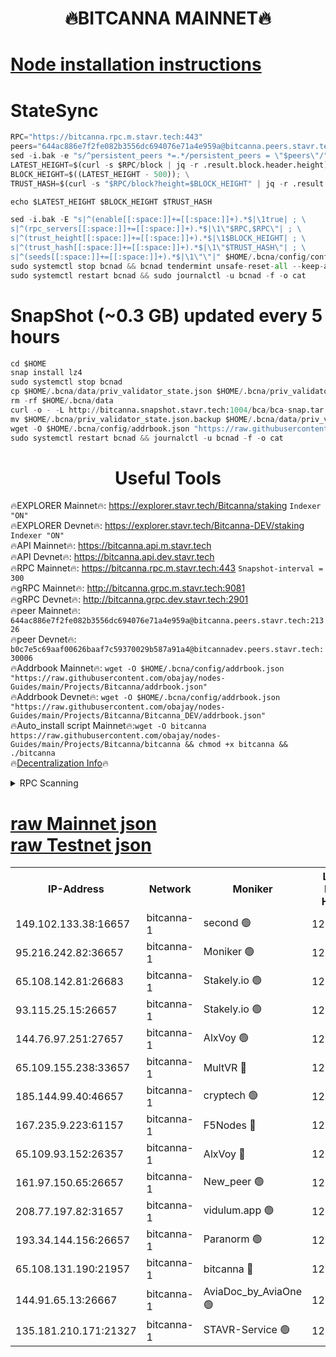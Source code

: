 <h1 align="center"> 🔥BITCANNA MAINNET🔥</h1>


[Node installation instructions](https://github.com/obajay/nodes-Guides/tree/main/Projects/Bitcanna)
=

# StateSync
```python
RPC="https://bitcanna.rpc.m.stavr.tech:443"
peers="644ac886e7f2fe082b3556dc694076e71a4e959a@bitcanna.peers.stavr.tech:21326"
sed -i.bak -e "s/^persistent_peers *=.*/persistent_peers = \"$peers\"/" $HOME/.bcna/config/config.toml
LATEST_HEIGHT=$(curl -s $RPC/block | jq -r .result.block.header.height); \
BLOCK_HEIGHT=$((LATEST_HEIGHT - 500)); \
TRUST_HASH=$(curl -s "$RPC/block?height=$BLOCK_HEIGHT" | jq -r .result.block_id.hash)

echo $LATEST_HEIGHT $BLOCK_HEIGHT $TRUST_HASH

sed -i.bak -E "s|^(enable[[:space:]]+=[[:space:]]+).*$|\1true| ; \
s|^(rpc_servers[[:space:]]+=[[:space:]]+).*$|\1\"$RPC,$RPC\"| ; \
s|^(trust_height[[:space:]]+=[[:space:]]+).*$|\1$BLOCK_HEIGHT| ; \
s|^(trust_hash[[:space:]]+=[[:space:]]+).*$|\1\"$TRUST_HASH\"| ; \
s|^(seeds[[:space:]]+=[[:space:]]+).*$|\1\"\"|" $HOME/.bcna/config/config.toml
sudo systemctl stop bcnad && bcnad tendermint unsafe-reset-all --keep-addr-book
sudo systemctl restart bcnad && sudo journalctl -u bcnad -f -o cat
```
# SnapShot (~0.3 GB) updated every 5 hours
```python
cd $HOME
snap install lz4
sudo systemctl stop bcnad
cp $HOME/.bcna/data/priv_validator_state.json $HOME/.bcna/priv_validator_state.json.backup
rm -rf $HOME/.bcna/data
curl -o - -L http://bitcanna.snapshot.stavr.tech:1004/bca/bca-snap.tar.lz4 | lz4 -c -d - | tar -x -C $HOME/.bcna --strip-components 2
mv $HOME/.bcna/priv_validator_state.json.backup $HOME/.bcna/data/priv_validator_state.json
wget -O $HOME/.bcna/config/addrbook.json "https://raw.githubusercontent.com/obajay/nodes-Guides/main/Projects/Bitcanna/addrbook.json"
sudo systemctl restart bcnad && journalctl -u bcnad -f -o cat
```

 <h1 align="center"> Useful Tools</h1>

🔥EXPLORER Mainnet🔥:    https://explorer.stavr.tech/Bitcanna/staking          `Indexer "ON"` \
🔥EXPLORER Devnet🔥:     https://explorer.stavr.tech/Bitcanna-DEV/staking     `Indexer "ON"` \
🔥API Mainnet🔥:         https://bitcanna.api.m.stavr.tech \
🔥API Devnet🔥:          https://bitcanna.api.dev.stavr.tech \
🔥RPC Mainnet🔥:         https://bitcanna.rpc.m.stavr.tech:443         `Snapshot-interval = 300` \
🔥gRPC Mainnet🔥:        http://bitcanna.grpc.m.stavr.tech:9081 \
🔥gRPC Devnet🔥:         http://bitcanna.grpc.dev.stavr.tech:2901 \
🔥peer Mainnet🔥:        `644ac886e7f2fe082b3556dc694076e71a4e959a@bitcanna.peers.stavr.tech:21326` \
🔥peer Devnet🔥:         `b0c7e5c69aaf00626baaf7c59370029b587a91a4@bitcannadev.peers.stavr.tech:30006` \
🔥Addrbook Mainnet🔥:    ```wget -O $HOME/.bcna/config/addrbook.json "https://raw.githubusercontent.com/obajay/nodes-Guides/main/Projects/Bitcanna/addrbook.json"``` \
🔥Addrbook Devnet🔥:    ```wget -O $HOME/.bcna/config/addrbook.json "https://raw.githubusercontent.com/obajay/nodes-Guides/main/Projects/Bitcanna/Bitcanna_DEV/addrbook.json"``` \
🔥Auto_install script Mainnet🔥:```wget -O bitcanna https://raw.githubusercontent.com/obajay/nodes-Guides/main/Projects/Bitcanna/bitcanna && chmod +x bitcanna && ./bitcanna``` \
🔥[Decentralization Info](https://github.com/obajay/StateSync-snapshots/tree/main/Projects/Bitcanna/Decentralization)🔥


<details>
<summary>RPC Scanning</summary>

<h2 align="center"> We scan nodes in real time every 4 hours. And we provide the final result of RPC endpoints.
We cannot influence the operation of these nodes in any way. </h2>


```python
If Voting Power is higher than 0 --> then the Node is a validator of the network and may be subject to attack and be a potential threat to the chain.
```
```python
We marked such validators with a red symbol
```

</details>

[raw Mainnet json](https://rpc-check.bcam.stavr.tech/bcam/rpc-bcam-result.json) \
[raw Testnet json](https://github.com/obajay/StateSync-snapshots/tree/main/Projects/Bitcanna/Rpc-Check-Testnet)
=



<table><tr><th>IP-Address</th><th>Network</th><th>Moniker</th><th>Latest Block Height</th><th>Earliest Block Height</th><th>Catching Up</th><th>Tx Index</th><th>Voting Power</th><th>Scan Time</th></tr><tr><td>149.102.133.38:16657</td><td>bitcanna-1</td><td>second 🟢</td><td>12903171</td><td>1</td><td>False</td><td>on</td><td>0</td><td>2024-03-07T11:02:22.647285279UTC</td></tr><tr><td>95.216.242.82:36657</td><td>bitcanna-1</td><td>Moniker 🟢</td><td>12903160</td><td>5776907</td><td>False</td><td>on</td><td>0</td><td>2024-03-07T11:01:19.308336096UTC</td></tr><tr><td>65.108.142.81:26683</td><td>bitcanna-1</td><td>Stakely.io 🟢</td><td>12903164</td><td>6152001</td><td>False</td><td>on</td><td>0</td><td>2024-03-07T11:01:42.515975556UTC</td></tr><tr><td>93.115.25.15:26657</td><td>bitcanna-1</td><td>Stakely.io 🟢</td><td>12903163</td><td>6520001</td><td>False</td><td>on</td><td>0</td><td>2024-03-07T11:01:38.128911668UTC</td></tr><tr><td>144.76.97.251:27657</td><td>bitcanna-1</td><td>AlxVoy 🟢</td><td>12903169</td><td>8805201</td><td>False</td><td>on</td><td>0</td><td>2024-03-07T11:02:12.109821180UTC</td></tr><tr><td>65.109.155.238:33657</td><td>bitcanna-1</td><td>MultVR 🔴</td><td>12862073</td><td>9933415</td><td>False</td><td>on</td><td>353850</td><td>2024-03-07T11:01:50.099465801UTC</td></tr><tr><td>185.144.99.40:46657</td><td>bitcanna-1</td><td>cryptech 🟢</td><td>12903159</td><td>11528001</td><td>False</td><td>on</td><td>0</td><td>2024-03-07T11:01:14.892783550UTC</td></tr><tr><td>167.235.9.223:61157</td><td>bitcanna-1</td><td>F5Nodes 🔴</td><td>12903165</td><td>12084001</td><td>False</td><td>on</td><td>570</td><td>2024-03-07T11:01:52.367111178UTC</td></tr><tr><td>65.109.93.152:26357</td><td>bitcanna-1</td><td>AlxVoy 🔴</td><td>12903171</td><td>12109301</td><td>False</td><td>on</td><td>1391822</td><td>2024-03-07T11:02:23.188234032UTC</td></tr><tr><td>161.97.150.65:26657</td><td>bitcanna-1</td><td>New_peer 🟢</td><td>12903164</td><td>12254001</td><td>False</td><td>on</td><td>0</td><td>2024-03-07T11:01:42.787548986UTC</td></tr><tr><td>208.77.197.82:31657</td><td>bitcanna-1</td><td>vidulum.app 🟢</td><td>12903164</td><td>12386934</td><td>False</td><td>on</td><td>0</td><td>2024-03-07T11:01:45.640537434UTC</td></tr><tr><td>193.34.144.156:26657</td><td>bitcanna-1</td><td>Paranorm 🟢</td><td>12903166</td><td>12697701</td><td>False</td><td>on</td><td>0</td><td>2024-03-07T11:01:59.016053858UTC</td></tr><tr><td>65.108.131.190:21957</td><td>bitcanna-1</td><td>bitcanna 🔴</td><td>12903166</td><td>12803166</td><td>False</td><td>on</td><td>419600</td><td>2024-03-07T11:01:56.750807083UTC</td></tr><tr><td>144.91.65.13:26667</td><td>bitcanna-1</td><td>AviaDoc_by_AviaOne 🟢</td><td>12903168</td><td>12895701</td><td>False</td><td>on</td><td>0</td><td>2024-03-07T11:02:07.493518839UTC</td></tr><tr><td>135.181.210.171:21327</td><td>bitcanna-1</td><td>STAVR-Service 🟢</td><td>12903168</td><td>12900201</td><td>False</td><td>on</td><td>0</td><td>2024-03-07T11:02:11.899531605UTC</td></tr></table>
